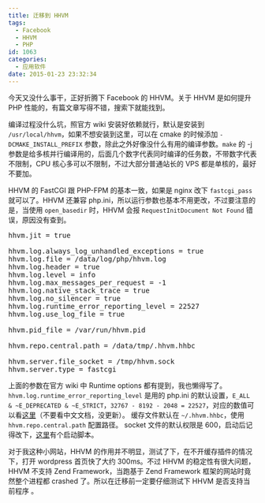 ```yaml
---
title: 迁移到 HHVM
tags:
  - Facebook
  - HHVM
  - PHP
id: 1063
categories:
  - 应用软件
date: 2015-01-23 23:32:34
---
```


今天又没什么事干，正好折腾下 Facebook 的 HHVM。关于 HHVM 是如何提升 PHP 性能的，有篇文章写得不错，搜索下就能找到。

编译过程没什么坑，照官方 wiki 安装好依赖就行，默认是安装到 `/usr/local/hhvm`，如果不想安装到这里，可以在 cmake 的时候添加 `-DCMAKE_INSTALL_PREFIX` 参数，除此之外好像没什么有用的编译参数。`make` 的 -j 参数是给多核并行编译用的，后面几个数字代表同时编译的任务数，不带数字代表不限制，CPU 核心多可以不限制，不过大部分普通站长的 VPS 都是单核的，最好不要加。

HHVM 的 FastCGI 跟 PHP-FPM 的基本一致，如果是 nginx 改下 `fastcgi_pass` 就可以了。HHVM 还兼容 php.ini，所以运行参数也基本不用更改，不过要注意的是，当使用 `open_basedir` 时，HHVM 会报 `RequestInitDocument Not Found` 错误，原因没有查到。

<pre class="lang:default">
hhvm.jit = true

hhvm.log.always_log_unhandled_exceptions = true
hhvm.log.file = /data/log/php/hhvm.log
hhvm.log.header = true
hhvm.log.level = info
hhvm.log.max_messages_per_request = -1
hhvm.log.native_stack_trace = true
hhvm.log.no_silencer = true
hhvm.log.runtime_error_reporting_level = 22527
hhvm.log.use_log_file = true

hhvm.pid_file = /var/run/hhvm.pid

hhvm.repo.central.path = /data/tmp/.hhvm.hhbc

hhvm.server.file_socket = /tmp/hhvm.sock
hhvm.server.type = fastcgi
</pre> 

上面的参数在官方 wiki 中 Runtime options 都有提到，我也懒得写了。
`hhvm.log.runtime_error_reporting_level` 是用的 php.ini 的默认设置，`E_ALL & ~E_DEPRECATED & ~E_STRICT`，`32767 - 8192 - 2048 = 22527`，对应的数值可以看[这里](http://cn2.php.net/manual/en/errorfunc.constants.php)（不要看中文文档，没更新）。
缓存文件默认在 `~/.hhvm.hhbc`，使用 `hhvm.repo.central.path` 配置路径。
socket 文件的默认权限是 600，启动后记得改下，[这里](https://github.com/jat001/startup-script/blob/master/hhvm)有个启动脚本。

对于我这种小网站，HHVM 的作用并不明显，测试了下，在不开缓存插件的情况下，打开 wordpress 首页快了大约 300ms。不过 HHVM 的稳定性有很大问题，HHVM 不支持 Zend Framework，当跑基于 Zend Framework 框架的网站时竟然整个进程都 crashed 了。所以在迁移前一定要仔细测试下 HHVM 是否支持当前程序 。
